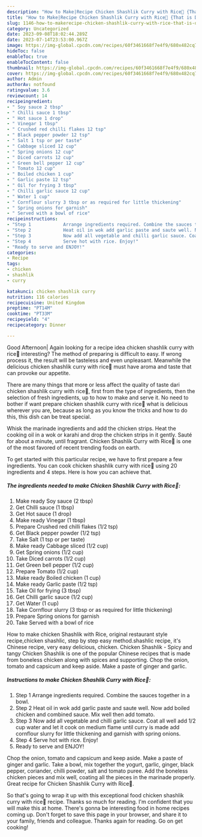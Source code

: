 ```yaml
---
description: "How to Make|Recipe Chicken Shashlik Curry with Rice🍛 {That is Delicious"
title: "How to Make|Recipe Chicken Shashlik Curry with Rice🍛 {That is Delicious"
slug: 1146-how-to-makerecipe-chicken-shashlik-curry-with-rice-that-is-delicious
category: Uncategorized
date: 2023-09-08T18:02:44.289Z
date: 2023-07-14T23:53:00.967Z
image: https://img-global.cpcdn.com/recipes/60f3461668f7e4f9/680x482cq70/chicken-shashlik-curry-with-rice-recipe-main-photo.jpg
hideToc: false
enableToc: true
enableTocContent: false
thumbnail: https://img-global.cpcdn.com/recipes/60f3461668f7e4f9/680x482cq70/chicken-shashlik-curry-with-rice-recipe-main-photo.jpg
cover: https://img-global.cpcdn.com/recipes/60f3461668f7e4f9/680x482cq70/chicken-shashlik-curry-with-rice-recipe-main-photo.jpg
author: Admin
authorAv: notfound
ratingvalue: 3.6
reviewcount: 14
recipeingredient:
- " Soy sauce 2 tbsp"
- " Chilli sauce 1 tbsp"
- " Hot sauce 1 drop"
- " Vinegar 1 tbsp"
- " Crushed red chilli flakes 12 tsp"
- " Black pepper powder 12 tsp"
- " Salt 1 tsp or per taste"
- " Cabbage sliced 12 cup"
- " Spring onions 12 cup"
- " Diced carrots 12 cup"
- " Green bell pepper 12 cup"
- " Tomato 12 cup"
- " Boiled chicken 1 cup"
- " Garlic paste 12 tsp"
- " Oil for frying 3 tbsp"
- " Chilli garlic sauce 12 cup"
- " Water 1 cup"
- " Cornflour slurry 3 tbsp or as required for little thickening"
- " Spring onions for garnish"
- " Served with a bowl of rice"
recipeinstructions:
- "Step 1            Arrange ingredients required. Combine the sauces together in a bowl."
- "Step 2            Heat oil in wok add garlic paste and saute well. Now add boiled chicken and combined sauce. Mix well then add tomato."
- "Step 3            Now add all vegetable and chilli garlic sauce. Coat all well add 1/2 cup water and let it cook on medium flame until curry is made add cornflour slurry for little thickening and garnish with spring onions."
- "Step 4            Serve hot with rice. Enjoy!"
- "Ready to serve and ENJOY!"
categories:
- Recipe
tags:
- chicken
- shashlik
- curry

katakunci: chicken shashlik curry 
nutrition: 116 calories
recipecuisine: United Kingdom
preptime: "PT14M"
cooktime: "PT33M"
recipeyield: "4"
recipecategory: Dinner

---
```



Good Afternoon| Again looking for a recipe idea chicken shashlik curry with rice🍛 interesting? The method of preparing is difficult to easy. If wrong process it, the result will be tasteless and even unpleasant. Meanwhile the delicious chicken shashlik curry with rice🍛 must have aroma and taste that can provoke our appetite.






There are many things that more or less affect the quality of taste dari chicken shashlik curry with rice🍛, first from the type of ingredients, then the selection of fresh ingredients, up to how to make and serve it. No need to bother if want prepare chicken shashlik curry with rice🍛 what is delicious wherever you are, because as long as you know the tricks and how to do this, this dish can be treat  special.


Whisk the marinade ingredients and add the chicken strips. Heat the cooking oil in a wok or karahi and drop the chicken strips in it gently. Sauté for about a minute, until fragrant. Chicken Shashlik Curry with Rice🍛 is one of the most favored of recent trending foods on earth.


To get started with this particular recipe, we have to first prepare a few ingredients. You can cook chicken shashlik curry with rice🍛 using 20 ingredients and 4 steps. Here is how you can achieve that.

<!--inarticleads1-->

##### The ingredients needed to make Chicken Shashlik Curry with Rice🍛:

1. Make ready  Soy sauce (2 tbsp)
1. Get  Chilli sauce (1 tbsp)
1. Get  Hot sauce (1 drop)
1. Make ready  Vinegar (1 tbsp)
1. Prepare  Crushed red chilli flakes (1/2 tsp)
1. Get  Black pepper powder (1/2 tsp)
1. Take  Salt (1 tsp or per taste)
1. Make ready  Cabbage sliced (1/2 cup)
1. Get  Spring onions (1/2 cup)
1. Take  Diced carrots (1/2 cup)
1. Get  Green bell pepper (1/2 cup)
1. Prepare  Tomato (1/2 cup)
1. Make ready  Boiled chicken (1 cup)
1. Make ready  Garlic paste (1/2 tsp)
1. Take  Oil for frying (3 tbsp)
1. Get  Chilli garlic sauce (1/2 cup)
1. Get  Water (1 cup)
1. Take  Cornflour slurry (3 tbsp or as required for little thickening)
1. Prepare  Spring onions for garnish
1. Take  Served with a bowl of rice


How to make chicken Shashlik with Rice, original restaurant style recipe,chicken shashlic, step by step easy method.shashlic recipe, it&#39;s Chinese recipe, very easy delicious, chicken. Chicken Shashlik - Spicy and tangy Chicken Shashlik is one of the popular Chinese recipes that is made from boneless chicken along with spices and supporting. Chop the onion, tomato and capsicum and keep aside. Make a paste of ginger and garlic. 

<!--inarticleads2-->

##### Instructions to make Chicken Shashlik Curry with Rice🍛:

1. Step 1            Arrange ingredients required. Combine the sauces together in a bowl.
1. Step 2            Heat oil in wok add garlic paste and saute well. Now add boiled chicken and combined sauce. Mix well then add tomato.
1. Step 3            Now add all vegetable and chilli garlic sauce. Coat all well add 1/2 cup water and let it cook on medium flame until curry is made add cornflour slurry for little thickening and garnish with spring onions.
1. Step 4            Serve hot with rice. Enjoy!
1. Ready to serve and ENJOY!

Chop the onion, tomato and capsicum and keep aside. Make a paste of ginger and garlic. Take a bowl, mix together the yogurt, garlic, ginger, black pepper, coriander, chilli powder, salt and tomato puree. Add the boneless chicken pieces and mix well, coating all the pieces in the marinade properly. Great recipe for Chicken Shashlik Curry with Rice🍛. 

So that's going to wrap it up with this exceptional food chicken shashlik curry with rice🍛 recipe. Thanks so much for reading. I'm confident that you will make this at home. There's gonna be interesting food in home recipes coming up. Don't forget to save this page in your browser, and share it to your family, friends and colleague. Thanks again for reading. Go on get cooking!
